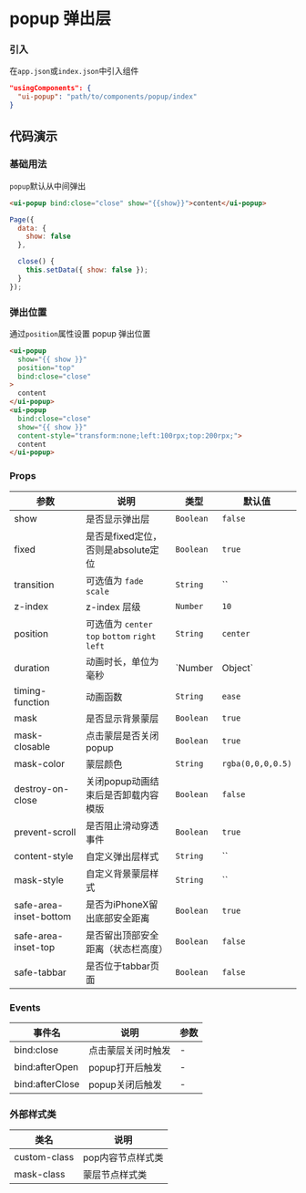 # popup 弹出层

### 引入
在`app.json`或`index.json`中引入组件

```json
"usingComponents": {
  "ui-popup": "path/to/components/popup/index"
}
```

## 代码演示

### 基础用法
`popup`默认从中间弹出

```html
<ui-popup bind:close="close" show="{{show}}">content</ui-popup>
```

```javascript
Page({
  data: {
    show: false
  },

  close() {
    this.setData({ show: false });
  }
});
```

### 弹出位置
通过`position`属性设置 popup 弹出位置

```html
<ui-popup
  show="{{ show }}"
  position="top"
  bind:close="close"
>
  content
</ui-popup>
<ui-popup 
  bind:close="close" 
  show="{{ show }}" 
  content-style="transform:none;left:100rpx;top:200rpx;">
  content
</ui-popup>
```

### Props

| 参数 | 说明 | 类型 | 默认值 |
|-----------|-----------|-----------|-------------|
| show | 是否显示弹出层 | `Boolean` | `false` |
| fixed | 是否是fixed定位，否则是absolute定位 | `Boolean` | `true` |
| transition | 可选值为 `fade` `scale` | `String` | `` |
| z-index | z-index 层级 | `Number` | `10` |
| position | 可选值为 `center` `top` `bottom` `right` `left` | `String` | `center` |
| duration | 动画时长，单位为毫秒 | `Number | Object` | `300` |
| timing-function | 动画函数 | `String` | `ease` |
| mask | 是否显示背景蒙层 | `Boolean` | `true` |
| mask-closable | 点击蒙层是否关闭popup | `Boolean` | `true` |
| mask-color | 蒙层颜色 | `String` | `rgba(0,0,0,0.5)` |
| destroy-on-close | 关闭popup动画结束后是否卸载内容模版 | `Boolean` | `false` |
| prevent-scroll | 是否阻止滑动穿透事件 | `Boolean` | `true` |
| content-style | 自定义弹出层样式 | `String` | `` |
| mask-style | 自定义背景蒙层样式 | `String` | `` |
| safe-area-inset-bottom | 是否为iPhoneX留出底部安全距离 | `Boolean` | `true` | 
| safe-area-inset-top | 是否留出顶部安全距离（状态栏高度） | `Boolean` | `false` |
| safe-tabbar | 是否位于tabbar页面 | `Boolean` | `false` |

### Events

| 事件名 | 说明 | 参数 |
|-----------|-----------|-----------|
| bind:close | 点击蒙层关闭时触发 | - |
| bind:afterOpen | popup打开后触发 | - |
| bind:afterClose | popup关闭后触发 | - |

### 外部样式类

| 类名 | 说明 |
|-----------|-----------|
| custom-class | pop内容节点样式类 |
| mask-class | 蒙层节点样式类 |
